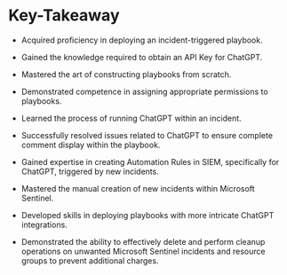 # Key-Takeaway

- Acquired proficiency in deploying an incident-triggered playbook.

- Gained the knowledge required to obtain an API Key for ChatGPT.

- Mastered the art of constructing playbooks from scratch.

- Demonstrated competence in assigning appropriate permissions to playbooks.

- Learned the process of running ChatGPT within an incident.

- Successfully resolved issues related to ChatGPT to ensure complete comment display within the playbook.

- Gained expertise in creating Automation Rules in SIEM, specifically for ChatGPT, triggered by new incidents.

- Mastered the manual creation of new incidents within Microsoft Sentinel.

- Developed skills in deploying playbooks with more intricate ChatGPT integrations.

- Demonstrated the ability to effectively delete and perform cleanup operations on unwanted Microsoft Sentinel incidents and resource groups to prevent additional charges.
